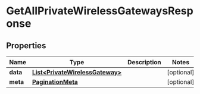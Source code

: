 

# GetAllPrivateWirelessGatewaysResponse


## Properties

Name | Type | Description | Notes
------------ | ------------- | ------------- | -------------
**data** | [**List&lt;PrivateWirelessGateway&gt;**](PrivateWirelessGateway.md) |  |  [optional]
**meta** | [**PaginationMeta**](PaginationMeta.md) |  |  [optional]



